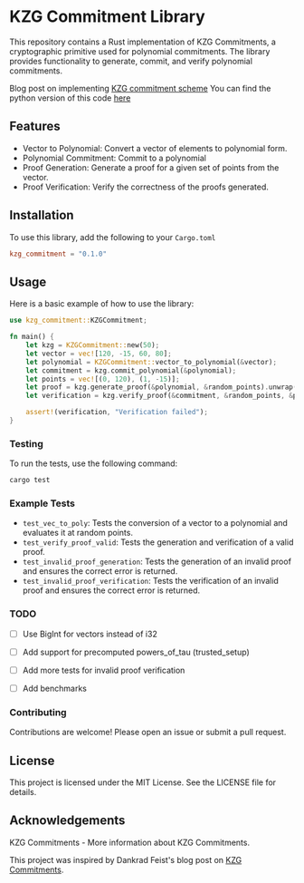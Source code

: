 # KZG Commitment Library

This repository contains a Rust implementation of KZG Commitments, a cryptographic primitive used for polynomial commitments. The library provides functionality to generate, commit, and verify polynomial commitments.

Blog post on implementing [KZG commitment scheme](https://cleanpegasus.medium.com/implementing-kzg-commitment-scheme-a18bf8ec057a)
You can find the python version of this code [here](https://github.com/CleanPegasus/kzg-commitment-python)

## Features
- Vector to Polynomial: Convert a vector of elements to polynomial form.
- Polynomial Commitment: Commit to a polynomial
- Proof Generation: Generate a proof for a given set of points from the vector.
- Proof Verification: Verify the correctness of the proofs generated.

## Installation
To use this library, add the following to your `Cargo.toml`
```toml
kzg_commitment = "0.1.0"
```

## Usage
Here is a basic example of how to use the library:

```rust
use kzg_commitment::KZGCommitment;

fn main() {
    let kzg = KZGCommitment::new(50);
    let vector = vec![120, -15, 60, 80];
    let polynomial = KZGCommitment::vector_to_polynomial(&vector);
    let commitment = kzg.commit_polynomial(&polynomial);
    let points = vec![(0, 120), (1, -15)];
    let proof = kzg.generate_proof(&polynomial, &random_points).unwrap();
    let verification = kzg.verify_proof(&commitment, &random_points, &proof);

    assert!(verification, "Verification failed");
}
```

### Testing
To run the tests, use the following command:
```bash
cargo test
```

### Example Tests
- `test_vec_to_poly`: Tests the conversion of a vector to a polynomial and evaluates it at random points.
- `test_verify_proof_valid`: Tests the generation and verification of a valid proof.
- `test_invalid_proof_generation`: Tests the generation of an invalid proof and ensures the correct error is returned.
- `test_invalid_proof_verification`: Tests the verification of an invalid proof and ensures the correct error is returned.

### TODO
- [ ] Use BigInt for vectors instead of i32
- [ ] Add support for precomputed powers_of_tau (trusted_setup)
- [ ] Add more tests for invalid proof verification
- [ ] Add benchmarks


### Contributing
Contributions are welcome! Please open an issue or submit a pull request.

## License
This project is licensed under the MIT License. See the LICENSE file for details.

## Acknowledgements
KZG Commitments - More information about KZG Commitments.

This project was inspired by Dankrad Feist's blog post on [KZG Commitments](https://dankradfeist.de/ethereum/2020/06/16/kate-polynomial-commitments.html).

